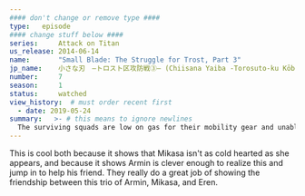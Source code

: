 ```yaml
---
#### don't change or remove type ####
type:   episode
#### change stuff below ####
series:     Attack on Titan
us_release: 2014-06-14 
name:       "Small Blade: The Struggle for Trost, Part 3"
jp_name:    小さな刃　―トロスト区攻防戦③― (Chiisana Yaiba -Torosuto-ku Kōbōsen (3)-)
number:     7
season:     1
status:     watched
view_history:  # must order recent first
  - date: 2019-05-24 
summary:   >- # this means to ignore newlines
  The surviving squads are low on gas for their mobility gear and unable to reach the inner walls. Seeing the supply depot is overrun by Titans, they lose their will to fight. Mikasa joins them and learns that Armin's entire squad has perished, including Eren. Seemingly undaunted, she rallies the others to reclaim the supply depot, but Mikasa ends up running out of gas midair and falls into an alleyway. Jean assumes command, but he loses his nerve when he sees some of his comrades being eaten by Titans. As a Titan approaches, Mikasa prepares to attack with her remaining broken blade knowing she won't survive. However, a mysterious dark haired Titan appears behind her, and saves her by brutally killing the Titan. Armin and Conny show up, shocked to witness the mysterious Titan not only fighting other Titans, but also showing knowledge of their weak point and using hand-to-hand combat techniques, while completely ignoring the humans. Armin gives Mikasa his gas tanks and blades so that she can support the others at the supply depot. Mikasa, however, refuses to leave him behind to die. 
---
```


This is cool both because it shows that Mikasa isn't as cold hearted as she appears, and because it shows Armin is clever enough to realize this and jump in to help his friend. They really do a great job of showing the friendship between this trio of Armin, Mikasa, and Eren.
